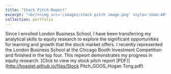 ```yaml
---
title: "Stock Pitch Report"
excerpt: "<br/><img src='/images/stock pitch image.png' style='zoom:40%'>"
collection: portfolio
---
```


Since I enrolled London Business School, I have been transferring my analytical skills to equity research to explore the significant opportunities for learning and growth that the stock market offers. I recently represented the London Business School at the Chicago Booth Investment Competition and finished in the top four. This repeort demonstrates my progress in equity research.
[Click to view my stock pitch report [PDF]](http://hoagiet.github.io/files/Stock Pitch_GOOS_Hogan Tong.pdf)
